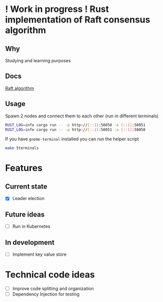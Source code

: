# ! Work in progress ! Rust implementation of Raft consensus algorithm

## Why

Studying and learning purposes

## Docs

[Raft algorithm](https://raft.github.io/raft.pdf)

## Usage

Spawn 2 nodes and connect them to each other (run in different terminals)

```bash
RUST_LOG=info cargo run -- -p http://[::1]:50050 -a [::1]:50051
RUST_LOG=info cargo run -- -p http://[::1]:50051 -a [::1]:50050
```

If you have `gnome-terminal` installed you can run the helper script

```sh
make 5terminals
```

# Features

## Current state

- [x] Leader election

## Future ideas

- [ ] Run in Kubernetes

## In development

- [ ] Implement key value store

# Technical code ideas

- [ ] Improve code splitting and organization
- [ ] Dependency Injection for testing
